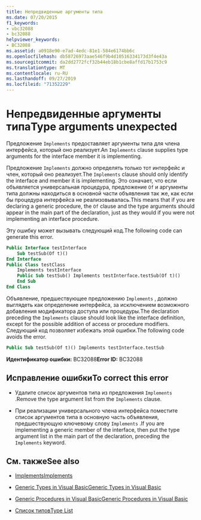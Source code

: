 ```yaml
---
title: Непредвиденные аргументы типа
ms.date: 07/20/2015
f1_keywords:
- vbc32088
- bc32088
helpviewer_keywords:
- BC32088
ms.assetid: a0918e90-e7ad-4edc-81e1-584e6174bb6c
ms.openlocfilehash: db58726973aae546f9b4d10516334173d3f4e43a
ms.sourcegitcommit: da2dd2772fcf32b44eb18b1cbe8affd17b1753c9
ms.translationtype: MT
ms.contentlocale: ru-RU
ms.lasthandoff: 09/27/2019
ms.locfileid: "71352229"
---
```

# <a name="type-arguments-unexpected"></a><span data-ttu-id="a2104-102">Непредвиденные аргументы типа</span><span class="sxs-lookup"><span data-stu-id="a2104-102">Type arguments unexpected</span></span>
<span data-ttu-id="a2104-103">Предложение `Implements` предоставляет аргументы типа для члена интерфейса, который оно реализует.</span><span class="sxs-lookup"><span data-stu-id="a2104-103">An `Implements` clause supplies type arguments for the interface member it is implementing.</span></span>  
  
 <span data-ttu-id="a2104-104">Предложение `Implements` должно определять только тот интерфейс и член, который оно реализует.</span><span class="sxs-lookup"><span data-stu-id="a2104-104">The `Implements` clause should only identify the interface and member it is implementing.</span></span> <span data-ttu-id="a2104-105">Это означает, что если объявляется универсальная процедура, предложение `Of` и аргументы типа должны находиться в основной части объявления так же, как если бы процедура интерфейса не реализовывалась.</span><span class="sxs-lookup"><span data-stu-id="a2104-105">This means that if you are declaring a generic procedure, the `Of` clause and the type arguments should appear in the main part of the declaration, just as they would if you were not implementing an interface procedure.</span></span>  
  
 <span data-ttu-id="a2104-106">Эту ошибку может вызывать следующий код.</span><span class="sxs-lookup"><span data-stu-id="a2104-106">The following code can generate this error.</span></span>  
  
```vb  
Public Interface testInterface  
    Sub testSub(Of t)()  
End Interface  
Public Class testClass  
    Implements testInterface  
    Public Sub testSub() Implements testInterface.testSub(Of t)()  
    End Sub  
End Class  
```  
  
 <span data-ttu-id="a2104-107">Объявление, предшествующее предложению `Implements` , должно выглядеть как определение интерфейса, за исключением возможного добавления модификатора доступа или процедуры.</span><span class="sxs-lookup"><span data-stu-id="a2104-107">The declaration preceding the `Implements` clause should look like the interface definition, except for the possible addition of access or procedure modifiers.</span></span> <span data-ttu-id="a2104-108">Следующий код позволяет избежать этой ошибки.</span><span class="sxs-lookup"><span data-stu-id="a2104-108">The following code avoids the error.</span></span>  
  
```vb  
Public Sub testSub(Of t)() Implements testInterface.testSub  
```  
  
 <span data-ttu-id="a2104-109">**Идентификатор ошибки:** BC32088</span><span class="sxs-lookup"><span data-stu-id="a2104-109">**Error ID:** BC32088</span></span>  
  
## <a name="to-correct-this-error"></a><span data-ttu-id="a2104-110">Исправление ошибки</span><span class="sxs-lookup"><span data-stu-id="a2104-110">To correct this error</span></span>  
  
- <span data-ttu-id="a2104-111">Удалите список аргументов типа из предложения `Implements` .</span><span class="sxs-lookup"><span data-stu-id="a2104-111">Remove the type argument list from the `Implements` clause.</span></span>  
  
- <span data-ttu-id="a2104-112">При реализации универсального члена интерфейса поместите список аргументов типа в основную часть объявления, предшествующую ключевому слову `Implements` .</span><span class="sxs-lookup"><span data-stu-id="a2104-112">If you are implementing a generic member of the interface, then put the type argument list in the main part of the declaration, preceding the `Implements` keyword.</span></span>  
  
## <a name="see-also"></a><span data-ttu-id="a2104-113">См. также</span><span class="sxs-lookup"><span data-stu-id="a2104-113">See also</span></span>

- [<span data-ttu-id="a2104-114">Implements</span><span class="sxs-lookup"><span data-stu-id="a2104-114">Implements</span></span>](../../visual-basic/language-reference/statements/implements-clause.md)

- [<span data-ttu-id="a2104-115">Generic Types in Visual Basic</span><span class="sxs-lookup"><span data-stu-id="a2104-115">Generic Types in Visual Basic</span></span>](../../visual-basic/programming-guide/language-features/data-types/generic-types.md)
- [<span data-ttu-id="a2104-116">Generic Procedures in Visual Basic</span><span class="sxs-lookup"><span data-stu-id="a2104-116">Generic Procedures in Visual Basic</span></span>](../../visual-basic/programming-guide/language-features/data-types/generic-procedures.md)
- [<span data-ttu-id="a2104-117">Список типов</span><span class="sxs-lookup"><span data-stu-id="a2104-117">Type List</span></span>](../../visual-basic/language-reference/statements/type-list.md)
